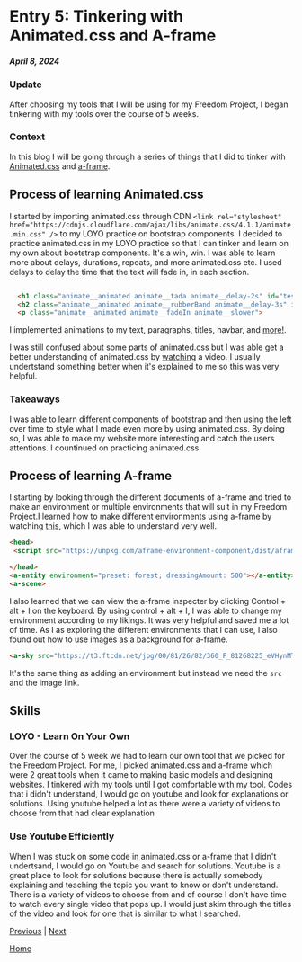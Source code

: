 # Entry 5: Tinkering with Animated.css and A-frame
##### April 8, 2024

### Update
After choosing my tools that I will be using for my Freedom Project, I began tinkering with my tools over the course of 5 weeks.
### Context
 In this blog I will be going through a series of things that I did to tinker with [Animated.css](https://animate.style/) and [a-frame](https://aframe.io/).

 ## Process of learning Animated.css
 I started by importing animated.css through CDN ```<link rel="stylesheet"  href="https://cdnjs.cloudflare.com/ajax/libs/animate.css/4.1.1/animate.min.css"
/>``` to my LOYO practice on bootstrap components. I decided to practice animated.css in my LOYO practice so that I can tinker and learn on my own about bootstrap components. It's a win, win. I was able to learn more about delays, durations, repeats, and more animated.css etc. I used delays to delay the time that the text will fade in, in each section.
```html

  <h1 class="animate__animated animate__tada animate__delay-2s" id="test2"> Hello!</h1>
  <h2 class="animate__animated animate__rubberBand animate__delay-3s" id="test2"> Welcome to my practice html file for animated.css!</h2>
  <p class="animate__animated animate__fadeIn animate__slower">

```
I implemented animations to my text, paragraphs, titles, navbar, and [more!](https://github.com/hstatsep-students/bootstrap-components-practice-Jimmyl6413/blob/main/index.html).

I was still confused about some parts of animated.css but I was able get a better understanding of animated.css by [watching](https://www.youtube.com/watch?v=VzbBcVRquYA) a video. I usually undertstand something better when it's explained to me so this was very helpful.

### Takeaways
I was able to learn different components of bootstrap and then using the left over time to style what I made even more by using animated.css. By doing so, I was able to make my website more interesting and catch the users attentions. I countinued on practicing animated.css

## Process of learning A-frame
I starting by looking through the different documents of a-frame and tried to make an environment or multiple environments that will suit in my Freedom Project.I learned how to make different environments using a-frame by watching [this](https://www.youtube.com/watch?v=K_1RdCVuu98), which I was able to understand very well.

```html
<head>
 <script src="https://unpkg.com/aframe-environment-component/dist/aframe-environment-component.min.js"></script>

</head>
<a-entity environment="preset: forest; dressingAmount: 500"></a-entity>
<a-scene>

```
I also learned that we can view the a-frame inspecter by clicking Control + alt + I on the keyboard. By using control + alt + I, I was able to change my environment according to my likings. It was very helpful and saved me a lot of time. As I as exploring the different environments that I can use, I also found out how to use images as a background for a-frame.

```html
<a-sky src="https://t3.ftcdn.net/jpg/00/81/26/82/360_F_81268225_eVHynMTlVQf3wVdYOoUEz8d8KolhVZm0.jpg"></a-sky>
```
It's the same thing as adding an environment but instead we need the ```src``` and the image link.


## Skills

### LOYO - Learn On Your Own
Over the course of 5 week we had to learn our own tool that we picked for the Freedom Project. For me, I picked animated.css and a-frame which were 2 great tools when it came to making basic models and designing websites. I tinkered with my tools until I got comfortable with my tool. Codes that i didn't understand, I would go on youtube and look for explanations or solutions. Using youtube helped a lot as there were a variety of videos to choose from that had clear explanation

### Use Youtube Efficiently
When I was stuck on some code in animated.css or a-frame that I didn't undertsand, I would go on Youtube and search for solutions. Youtube is a great place to look for solutions because there is actually somebody explaining and teaching the topic you want to know or don't understand. There is a variety of videos to choose from and of course I don't have time to watch every single video that pops up. I would just skim through the titles of the video and look for one that is similar to what I searched.







[Previous](entry04.md) | [Next](entry06.md)

[Home](../README.md)
